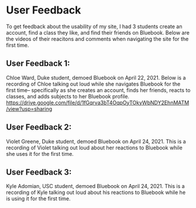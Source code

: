 # User Feedback
To get feedback about the usability of my site, I had 3 students create an account, find a class they like, and find their friends on Bluebook. Below are the videos of their reacitons and comments when navigating the site for the first time.

## User Feedback 1: 
Chloe Ward, Duke student, demoed Bluebook on April 22, 2021. Below is a recording of Chloe talking out loud while she navigates Bluebook for the first time– specifically as she creates an account, finds her friends, reacts to classes, and adds subjects to her Bluebook profile.
https://drive.google.com/file/d/1fGqrva3bT4OqpOyTOkyWbNDY2EhnMATM/view?usp=sharing

## User Feedback 2: 
Violet Greene, Duke student, demoed Bluebook on April 24, 2021. This is a recording of Violet talking out loud about her reactions to Bluebook while she uses it for the first time.

## User Feedback 3: 
Kyle Adomian, USC student, demoed Bluebook on April 24, 2021. This is a recording of Kyle talking out loud about his reactions to Bluebook while he is using it for the first time.
